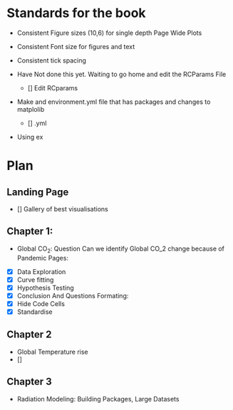 # Standards for the book 
- Consistent Figure sizes (10,6) for single depth Page Wide Plots
- Consistent Font size for figures and text 
- Consistent tick spacing 
 - Have Not done this yet. Waiting to go home and edit the RCParams File
    - [] Edit RCparams
 - Make and environment.yml file that has packages and changes to matplolib 
    - [] .yml

- Using ex

# Plan 
## Landing Page
- [] Gallery of best visualisations
## Chapter 1:
-  Global $\textrm{CO}_2$: Question Can we identify Global CO_2 change because of Pandemic 
Pages:
- [x] Data Exploration
- [x] Curve fitting
- [x] Hypothesis Testing 
- [x] Conclusion And Questions
Formating:
- [x] Hide Code Cells
- [x] Standardise 
## Chapter 2
- Global Temperature rise
- []
## Chapter 3
- Radiation Modeling: Building Packages, Large Datasets  